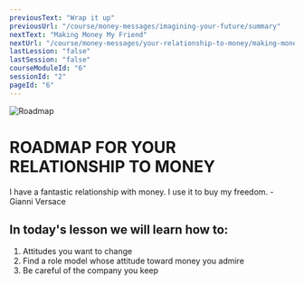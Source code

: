 ```yaml
---
previousText: "Wrap it up"
previousUrl: "/course/money-messages/imagining-your-future/summary"
nextText: "Making Money My Friend"
nextUrl: "/course/money-messages/your-relationship-to-money/making-money-my-friend"
lastLession: "false"
lastSession: "false"
courseModuleId: "6"
sessionId: "2"
pageId: "6"
---
```



![Roadmap](/assets/img/roadmap.png)
# ROADMAP FOR YOUR RELATIONSHIP TO MONEY

<sparkle-character-intro class="shift-up-overlap" position="right" character="jen">
I have a fantastic relationship with money. I use it to buy my freedom. 
-Gianni Versace
</sparkle-character-intro>

## In today's lesson we will learn how to:

1. Attitudes you want to change
2. Find a role model whose attitude toward money you admire
3. Be careful of the company you keep
